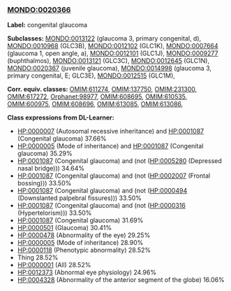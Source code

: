 
### [MONDO:0020366](http://purl.obolibrary.org/obo/MONDO_0020366)
**Label:** congenital glaucoma

**Subclasses:** [MONDO:0013122](http://purl.obolibrary.org/obo/MONDO_0013122) (glaucoma 3, primary congenital, d), [MONDO:0010968](http://purl.obolibrary.org/obo/MONDO_0010968) (GLC3B), [MONDO:0012102](http://purl.obolibrary.org/obo/MONDO_0012102) (GLC1K), [MONDO:0007664](http://purl.obolibrary.org/obo/MONDO_0007664) (glaucoma 1, open angle, a), [MONDO:0012101](http://purl.obolibrary.org/obo/MONDO_0012101) (GLC1J), [MONDO:0009277](http://purl.obolibrary.org/obo/MONDO_0009277) (buphthalmos), [MONDO:0013121](http://purl.obolibrary.org/obo/MONDO_0013121) (GLC3C), [MONDO:0012645](http://purl.obolibrary.org/obo/MONDO_0012645) (GLC1N), [MONDO:0020367](http://purl.obolibrary.org/obo/MONDO_0020367) (juvenile glaucoma), [MONDO:0014998](http://purl.obolibrary.org/obo/MONDO_0014998) (glaucoma 3, primary congenital, E; GLC3E), [MONDO:0012515](http://purl.obolibrary.org/obo/MONDO_0012515) (GLC1M), 

**Corr. equiv. classes:** [OMIM:611274](http://purl.obolibrary.org/obo/OMIM_611274), [OMIM:137750](http://purl.obolibrary.org/obo/OMIM_137750), [OMIM:231300](http://purl.obolibrary.org/obo/OMIM_231300), [OMIM:617272](http://purl.obolibrary.org/obo/OMIM_617272), [Orphanet:98977](http://www.orpha.net/ORDO/Orphanet_98977), [OMIM:608695](http://purl.obolibrary.org/obo/OMIM_608695), [OMIM:610535](http://purl.obolibrary.org/obo/OMIM_610535), [OMIM:600975](http://purl.obolibrary.org/obo/OMIM_600975), [OMIM:608696](http://purl.obolibrary.org/obo/OMIM_608696), [OMIM:613085](http://purl.obolibrary.org/obo/OMIM_613085), [OMIM:613086](http://purl.obolibrary.org/obo/OMIM_613086), 

**Class expressions from DL-Learner:**

- [HP:0000007](http://purl.obolibrary.org/obo/HP_0000007) (Autosomal recessive inheritance) and [HP:0001087](http://purl.obolibrary.org/obo/HP_0001087) (Congenital glaucoma) 37.66%
- [HP:0000005](http://purl.obolibrary.org/obo/HP_0000005) (Mode of inheritance) and [HP:0001087](http://purl.obolibrary.org/obo/HP_0001087) (Congenital glaucoma) 35.29%
- [HP:0001087](http://purl.obolibrary.org/obo/HP_0001087) (Congenital glaucoma) and (not ([HP:0005280](http://purl.obolibrary.org/obo/HP_0005280) (Depressed nasal bridge))) 34.64%
- [HP:0001087](http://purl.obolibrary.org/obo/HP_0001087) (Congenital glaucoma) and (not ([HP:0002007](http://purl.obolibrary.org/obo/HP_0002007) (Frontal bossing))) 33.50%
- [HP:0001087](http://purl.obolibrary.org/obo/HP_0001087) (Congenital glaucoma) and (not ([HP:0000494](http://purl.obolibrary.org/obo/HP_0000494) (Downslanted palpebral fissures))) 33.50%
- [HP:0001087](http://purl.obolibrary.org/obo/HP_0001087) (Congenital glaucoma) and (not ([HP:0000316](http://purl.obolibrary.org/obo/HP_0000316) (Hypertelorism))) 33.50%
- [HP:0001087](http://purl.obolibrary.org/obo/HP_0001087) (Congenital glaucoma) 31.69%
- [HP:0000501](http://purl.obolibrary.org/obo/HP_0000501) (Glaucoma) 30.41%
- [HP:0000478](http://purl.obolibrary.org/obo/HP_0000478) (Abnormality of the eye) 29.25%
- [HP:0000005](http://purl.obolibrary.org/obo/HP_0000005) (Mode of inheritance) 28.90%
- [HP:0000118](http://purl.obolibrary.org/obo/HP_0000118) (Phenotypic abnormality) 28.52%
- Thing 28.52%
- [HP:0000001](http://purl.obolibrary.org/obo/HP_0000001) (All) 28.52%
- [HP:0012373](http://purl.obolibrary.org/obo/HP_0012373) (Abnormal eye physiology) 24.96%
- [HP:0004328](http://purl.obolibrary.org/obo/HP_0004328) (Abnormality of the anterior segment of the globe) 16.06%


